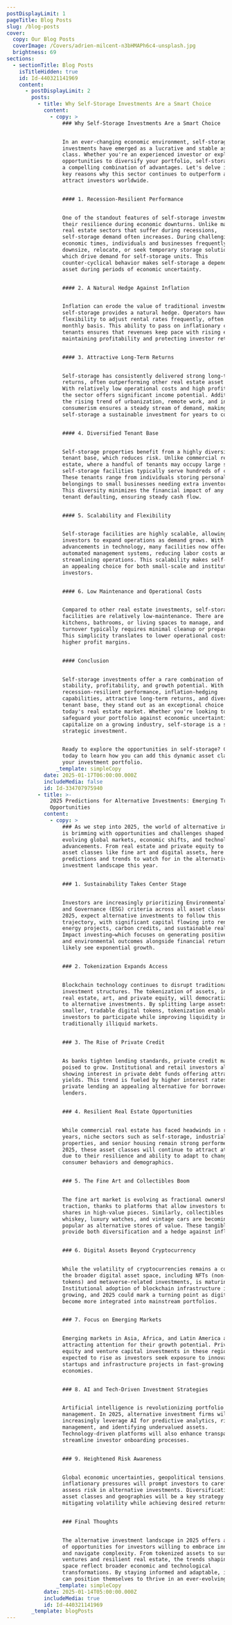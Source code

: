```yaml
---
postDisplayLimit: 1
pageTitle: Blog Posts
slug: /blog-posts
cover:
  copy: Our Blog Posts
  coverImage: /Covers/adrien-milcent-n3bHMAPh6c4-unsplash.jpg
  brightness: 69
sections:
  - sectionTitle: Blog Posts
    isTitleHidden: true
    id: Id-440321141969
    content:
      - postDisplayLimit: 2
        posts:
          - title: Why Self-Storage Investments Are a Smart Choice
            content:
              - copy: >
                  ### Why Self-Storage Investments Are a Smart Choice


                  In an ever-changing economic environment, self-storage
                  investments have emerged as a lucrative and stable asset
                  class. Whether you're an experienced investor or exploring
                  opportunities to diversify your portfolio, self-storage offers
                  a compelling combination of advantages. Let's delve into the
                  key reasons why this sector continues to outperform and
                  attract investors worldwide.


                  #### 1. Recession-Resilient Performance


                  One of the standout features of self-storage investments is
                  their resilience during economic downturns. Unlike many other
                  real estate sectors that suffer during recessions,
                  self-storage demand often increases. During challenging
                  economic times, individuals and businesses frequently
                  downsize, relocate, or seek temporary storage solutions—all of
                  which drive demand for self-storage units. This
                  counter-cyclical behavior makes self-storage a dependable
                  asset during periods of economic uncertainty.


                  #### 2. A Natural Hedge Against Inflation


                  Inflation can erode the value of traditional investments, but
                  self-storage provides a natural hedge. Operators have the
                  flexibility to adjust rental rates frequently, often on a
                  monthly basis. This ability to pass on inflationary costs to
                  tenants ensures that revenues keep pace with rising expenses,
                  maintaining profitability and protecting investor returns.


                  #### 3. Attractive Long-Term Returns


                  Self-storage has consistently delivered strong long-term
                  returns, often outperforming other real estate asset classes.
                  With relatively low operational costs and high profit margins,
                  the sector offers significant income potential. Additionally,
                  the rising trend of urbanization, remote work, and increased
                  consumerism ensures a steady stream of demand, making
                  self-storage a sustainable investment for years to come.


                  #### 4. Diversified Tenant Base


                  Self-storage properties benefit from a highly diversified
                  tenant base, which reduces risk. Unlike commercial real
                  estate, where a handful of tenants may occupy large spaces,
                  self-storage facilities typically serve hundreds of customers.
                  These tenants range from individuals storing personal
                  belongings to small businesses needing extra inventory space.
                  This diversity minimizes the financial impact of any single
                  tenant defaulting, ensuring steady cash flow.


                  #### 5. Scalability and Flexibility


                  Self-storage facilities are highly scalable, allowing
                  investors to expand operations as demand grows. With
                  advancements in technology, many facilities now offer
                  automated management systems, reducing labor costs and
                  streamlining operations. This scalability makes self-storage
                  an appealing choice for both small-scale and institutional
                  investors.


                  #### 6. Low Maintenance and Operational Costs


                  Compared to other real estate investments, self-storage
                  facilities are relatively low-maintenance. There are no
                  kitchens, bathrooms, or living spaces to manage, and tenant
                  turnover typically requires minimal cleanup or preparation.
                  This simplicity translates to lower operational costs and
                  higher profit margins.


                  #### Conclusion


                  Self-storage investments offer a rare combination of
                  stability, profitability, and growth potential. With their
                  recession-resilient performance, inflation-hedging
                  capabilities, attractive long-term returns, and diversified
                  tenant base, they stand out as an exceptional choice in
                  today's real estate market. Whether you're looking to
                  safeguard your portfolio against economic uncertainties or
                  capitalize on a growing industry, self-storage is a smart and
                  strategic investment.


                  Ready to explore the opportunities in self-storage? Contact us
                  today to learn how you can add this dynamic asset class to
                  your investment portfolio.
                _template: simpleCopy
            date: 2025-01-17T06:00:00.000Z
            includeMedia: false
            id: Id-334707975940
          - title: >-
              2025 Predictions for Alternative Investments: Emerging Trends and
              Opportunities
            content:
              - copy: >
                  ### As we step into 2025, the world of alternative investments
                  is brimming with opportunities and challenges shaped by
                  evolving global markets, economic shifts, and technological
                  advancements. From real estate and private equity to niche
                  asset classes like fine art and digital assets, here are key
                  predictions and trends to watch for in the alternative
                  investment landscape this year.


                  ### 1. Sustainability Takes Center Stage


                  Investors are increasingly prioritizing Environmental, Social,
                  and Governance (ESG) criteria across all asset classes. In
                  2025, expect alternative investments to follow this
                  trajectory, with significant capital flowing into renewable
                  energy projects, carbon credits, and sustainable real estate.
                  Impact investing—which focuses on generating positive social
                  and environmental outcomes alongside financial returns—will
                  likely see exponential growth.


                  ### 2. Tokenization Expands Access


                  Blockchain technology continues to disrupt traditional
                  investment structures. The tokenization of assets, including
                  real estate, art, and private equity, will democratize access
                  to alternative investments. By splitting large assets into
                  smaller, tradable digital tokens, tokenization enables more
                  investors to participate while improving liquidity in
                  traditionally illiquid markets.


                  ### 3. The Rise of Private Credit


                  As banks tighten lending standards, private credit markets are
                  poised to grow. Institutional and retail investors alike are
                  showing interest in private debt funds offering attractive
                  yields. This trend is fueled by higher interest rates, making
                  private lending an appealing alternative for borrowers and
                  lenders.


                  ### 4. Resilient Real Estate Opportunities


                  While commercial real estate has faced headwinds in recent
                  years, niche sectors such as self-storage, industrial
                  properties, and senior housing remain strong performers. In
                  2025, these asset classes will continue to attract attention
                  due to their resilience and ability to adapt to changing
                  consumer behaviors and demographics.


                  ### 5. The Fine Art and Collectibles Boom


                  The fine art market is evolving as fractional ownership gains
                  traction, thanks to platforms that allow investors to buy
                  shares in high-value pieces. Similarly, collectibles like rare
                  whiskey, luxury watches, and vintage cars are becoming more
                  popular as alternative stores of value. These tangible assets
                  provide both diversification and a hedge against inflation.


                  ### 6. Digital Assets Beyond Cryptocurrency


                  While the volatility of cryptocurrencies remains a concern,
                  the broader digital asset space, including NFTs (non-fungible
                  tokens) and metaverse-related investments, is maturing.
                  Institutional adoption of blockchain infrastructure is
                  growing, and 2025 could mark a turning point as digital assets
                  become more integrated into mainstream portfolios.


                  ### 7. Focus on Emerging Markets


                  Emerging markets in Asia, Africa, and Latin America are
                  attracting attention for their growth potential. Private
                  equity and venture capital investments in these regions are
                  expected to rise as investors seek exposure to innovative
                  startups and infrastructure projects in fast-growing
                  economies.


                  ### 8. AI and Tech-Driven Investment Strategies


                  Artificial intelligence is revolutionizing portfolio
                  management. In 2025, alternative investment firms will
                  increasingly leverage AI for predictive analytics, risk
                  management, and identifying undervalued assets.
                  Technology-driven platforms will also enhance transparency and
                  streamline investor onboarding processes.


                  ### 9. Heightened Risk Awareness


                  Global economic uncertainties, geopolitical tensions, and
                  inflationary pressures will prompt investors to carefully
                  assess risk in alternative investments. Diversification across
                  asset classes and geographies will be a key strategy for
                  mitigating volatility while achieving desired returns.


                  ### Final Thoughts


                  The alternative investment landscape in 2025 offers a wealth
                  of opportunities for investors willing to embrace innovation
                  and navigate complexity. From tokenized assets to sustainable
                  ventures and resilient real estate, the trends shaping this
                  space reflect broader economic and technological
                  transformations. By staying informed and adaptable, investors
                  can position themselves to thrive in an ever-evolving market.
                _template: simpleCopy
            date: 2025-01-14T05:00:00.000Z
            includeMedia: true
            id: Id-440321141969
        _template: blogPosts
---
```


